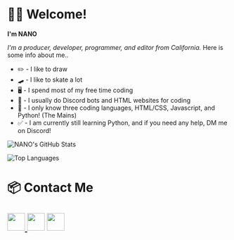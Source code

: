# 👋🏻 Welcome!
**I'm NANO**

*I'm a producer, developer, programmer, and editor from California.*
Here is some info about me..

- ✏️ - I like to draw
- 🛹 - I like to skate a lot
- 🖥️ - I spend most of my free time coding
- 🤔 - I usually do Discord bots and HTML websites for coding
- 🥱 - I only know three coding languages, HTML/CSS, Javascript, and Python! (The Mains)
- ✅ - I am currently still learning Python, and if you need any help, DM me on Discord!

![NANO's GitHub Stats](https://github-readme-stats.vercel.app/api?username=NANO-ck&count_private=true&show_icons=true&theme=nightowl)

![Top Languages](https://github-readme-stats.vercel.app/api/top-langs/?username=NANO-ck&theme=nightowl)

# 📦 Contact Me
<a href="https://twitter.com/sarcasticbeats"><img src="https://cdn2.iconfinder.com/data/icons/social-media-2285/512/1_Twitter3_colored_svg-128.png" width="40"> </a><a href="https://www.youtube.com/channel/UCmBZT8jrvTKZfEH52AVDpAw"><img src="https://cdn2.iconfinder.com/data/icons/social-media-icon-set-6/94/youtube-256.png" width="40"></a> <a href="https://discord.gg/E6pQteTBYp"><img src="https://cdn0.iconfinder.com/data/icons/free-social-media-set/24/discord-512.png" width="40"></a>
-----
